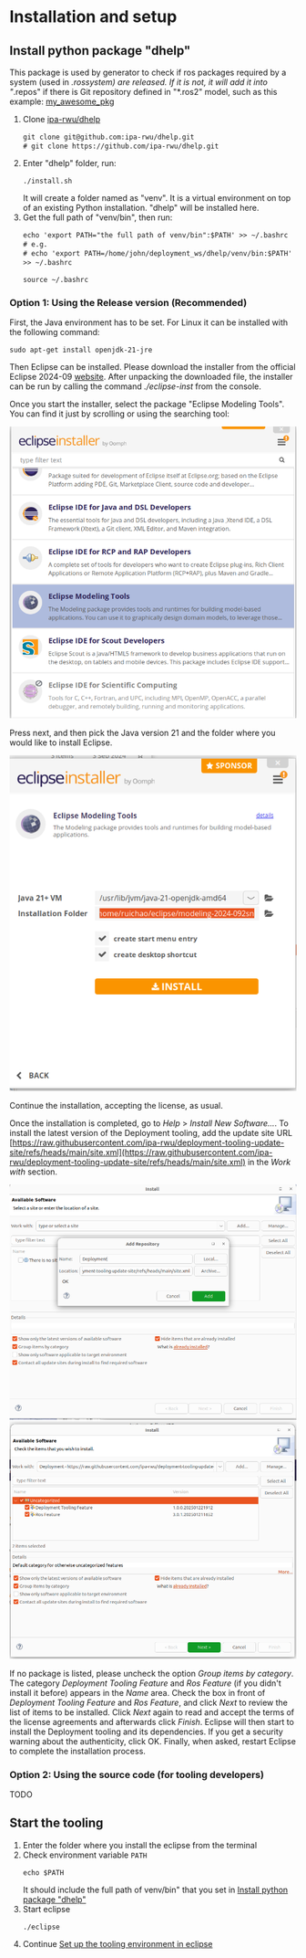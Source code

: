 # Installation and setup

## Install python package "dhelp"
This package is used by generator to check if ros packages required by
a system (used in *.rossystem) are released. If it is not, it will add
it into "*.repos" if there is Git repository defined in "*.ros2" model,
such as this example: [my_awesome_pkg](https://github.com/ipa320/RosTooling.github.io/blob/main/docu/RosModelDescription.md?plain=1#L63)

1. Clone [ipa-rwu/dhelp](https://github.com/ipa-rwu/dhelp)
    ```
    git clone git@github.com:ipa-rwu/dhelp.git
    # git clone https://github.com/ipa-rwu/dhelp.git
    ```
2. Enter "dhelp" folder, run:
    ```
    ./install.sh
    ```
    It will create a folder named as "venv". It is a virtual environment on top of an existing Python installation. "dhelp" will be installed here.
3. Get the full path of "venv/bin", then run:
   ```
   echo 'export PATH="the full path of venv/bin":$PATH' >> ~/.bashrc
   # e.g.
   # echo 'export PATH=/home/john/deployment_ws/dhelp/venv/bin:$PATH' >> ~/.bashrc
   ```
   ```
   source ~/.bashrc
   ```
### Option 1: Using the Release version (Recommended)

First, the Java environment has to be set. For Linux it can be installed with the following command:

```
sudo apt-get install openjdk-21-jre
```

Then Eclipse can be installed. Please download the installer from the official Eclipse 2024-09 [website](https://www.eclipse.org/downloads/packages/release/2024-09/r). After unpacking the downloaded file, the installer can be run by calling the command _./eclipse-inst_ from the console.

Once you start the installer, select the package "Eclipse Modeling Tools". You can find it just by scrolling or using the searching tool:

![alt text](images/install_eclipse_modeling.png)

Press next, and then pick the Java version 21 and the folder where you would like to install Eclipse.

![alt text](images/install_eclipse_jdk_version.png)

Continue the installation, accepting the license, as usual.

Once the installation is completed, go to _Help_ > _Install New Software..._. To install the latest version of the Deployment tooling, add the update site URL [https://raw.githubusercontent.com/ipa-rwu/deployment-tooling-update-site/refs/heads/main/site.xml](https://raw.githubusercontent.com/ipa-rwu/deployment-tooling-update-site/refs/heads/main/site.xml) in the _Work with_ section.

![alt text](images/install_updatesite.png)
![alt text](images/install_list_packages.png)

If no package is listed, please uncheck the option _Group items by category_. The category _Deployment Tooling Feature_ and _Ros Feature_ (if you didn't install it before) appears in the _Name_ area. Check the box in front of _Deployment Tooling Feature_ and _Ros Feature_, and click _Next_ to review the list of items to be installed. Click _Next_ again to read and accept the terms of the license agreements and afterwards click _Finish_. Eclipse will then start to install the Deployment tooling and its dependencies. If you get a security warning about the authenticity, click OK. Finally, when asked, restart Eclipse to complete the installation process.

### Option 2: Using the source code (for tooling developers)
TODO

## Start the tooling
1. Enter the folder where you install the eclipse from the terminal
2. Check environment variable `PATH`
    ```
    echo $PATH
    ```
    It should include the full path of venv/bin" that you set in [Install python package "dhelp"](#install-python-package-dhelp)
3. Start eclipse
    ```
    ./eclipse
    ```
4. Continue [Set up the tooling environment in eclipse
](Environment_setup.md)
